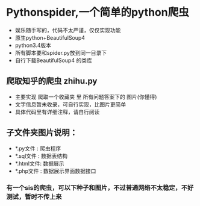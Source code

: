 # Pythonspider,一个简单的python爬虫
* 娱乐随手写的，代码不太严谨，仅仅实现功能
* 原生python+BeautifulSoup4
* python3.4版本
* 所有脚本要和spider.py放到同一目录下
* 自行下载BeautifulSoup4 的类库

## 爬取知乎的爬虫 zhihu.py 
* 主要实现 爬取一个收藏夹 里 所有问题答案下的 图片(你懂得)
* 文字信息暂未收录，可自行实现，比图片更简单
* 具体代码里有详细注释，请自行阅读

## 子文件夹图片说明：
 * \*.py文件	: 爬虫程序
 * \*.sql文件	: 数据表结构
 * \*.html文件: 数据展示
 * \*.php文件	: 数据展示界面数据接口
### 有一个sis的爬虫，可以下种子和图片，不过普通网络不太稳定，不好测试，暂时不传上来
